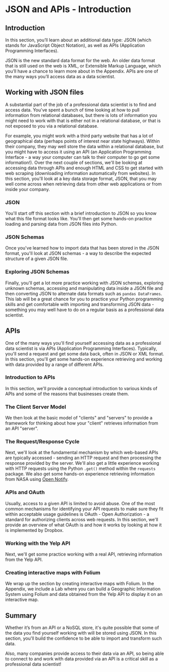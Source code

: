 
# JSON and APIs - Introduction

## Introduction

In this section, you’ll learn about an additional data type: JSON (which stands for JavaScript Object Notation), as well as APIs (Application Programming Interfaces).  

JSON is the new standard data format for the web. An older data format that is still used on the web is XML, or Extensible Markup Language, which you’ll have a chance to learn more about in the Appendix. APIs are one of the many ways you’ll access data as a data scientist.

## Working with JSON files

A substantial part of the job of a professional data scientist is to find and access data. You've spent a bunch of time looking at how to pull information from relational databases, but there is lots of information you might need to work with that is either not in a relational database, or that is not exposed to you via a relational database. 

For example, you might work with a third party website that has a lot of geographical data (perhaps points of interest near state highways). Within their company, they may well store the data within a relational database, but you might have to access it using an API (an Application Programming Interface - a way your computer can talk to their computer to go get some information!). Over the next couple of sections, we'll be looking at accessing data through APIs and enough HTML and CSS to get started with web scraping (downloading information automatically from websites). In this section, you'll look at a key data storage format, JSON, that you may well come across when retrieving data from other web applications or from inside your company.

### JSON

You'll start off this section with a brief introduction to JSON so you know what this file format looks like. You'll then get some hands-on practice loading and parsing data from JSON files into Python.

### JSON Schemas

Once you've learned how to import data that has been stored in the JSON format, you'll look at JSON schemas - a way to describe the expected structure of a given JSON file.

### Exploring JSON Schemas

Finally, you'll get a lot more practice working with JSON schemas, exploring unknown schemas, accessing and manipulating data inside a JSON file and then converting JSON to alternate data formats such as `pandas DataFrames`. This lab will be a great chance for you to practice your Python programming skills and get comfortable with importing and transforming JSON data - something you may well have to do on a regular basis as a professional data scientist.

## APIs

One of the many ways you'll find yourself accessing data as a professional data scientist is via APIs (Application Programming Interfaces). Typically, you'll send a request and get some data back, often in JSON or XML format. In this section, you'll get some hands-on experience retrieving and working with data provided by a range of different APIs.

### Introduction to APIs

In this section, we'll provide a conceptual introduction to various kinds of APIs and some of the reasons that businesses create them. 

### The Client Server Model 

We then look at the basic model of "clients" and "servers" to provide a framework for thinking about how your "client" retrieves information from an API "server". 

### The Request/Response Cycle 

Next, we'll look at the fundamental mechanism by which web-based APIs are typically accessed - sending an HTTP request and then processing the response provided by the server. We'll also get a little experience working with HTTP requests using the Python `.get()` method within the `requests` package. We also get some hands-on experience retrieving information from NASA using [Open Notify](http://open-notify.org/).

### APIs and OAuth

Usually, access to a given API is limited to avoid abuse. One of the most common mechanisms for identifying your API requests to make sure they fit within acceptable usage guidelines is OAuth - Open Authorization - a standard for authorizing clients across web requests. In this section, we'll provide an overview of what OAuth is and how it works by looking at how it is implemented by Dropbox. 

### Working with the Yelp API

Next, we'll get some practice working with a real API, retrieving information from the Yelp API. 

### Creating interactive maps with Folium 

We wrap up the section by creating interactive maps with Folium. In the Appendix, we include a Lab where you can build a Geographic Information System using Folium and data obtained from the Yelp API to display it on an interactive map.

## Summary

Whether it’s from an API or a NoSQL store, it's quite possible that some of the data you find yourself working with will be stored using JSON. In this section, you'll build the confidence to be able to import and transform such data.

Also, many companies provide access to their data via an API, so being able to connect to and work with data provided via an API is a critical skill as a professional data scientist!

